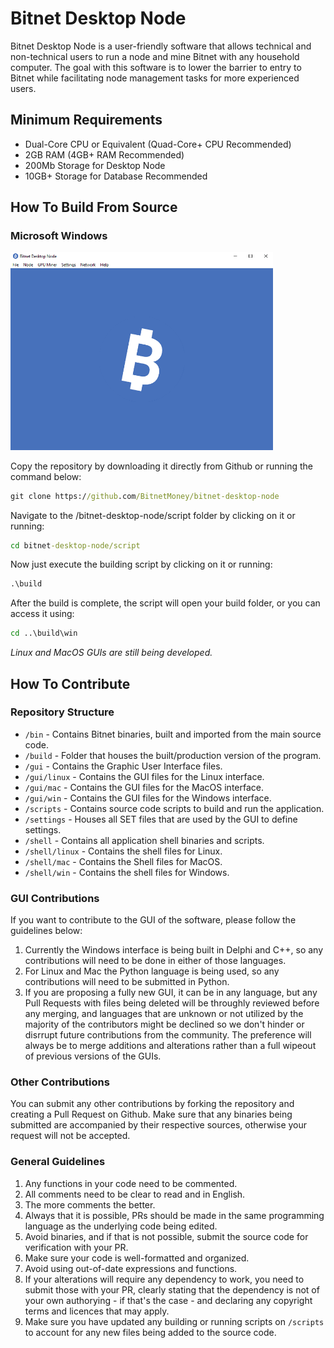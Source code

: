 # Bitnet Desktop Node

Bitnet Desktop Node is a user-friendly software that allows technical and non-technical users to run a node and mine Bitnet with any household computer. The goal with this software is to lower the barrier to entry to Bitnet while facilitating node management tasks for more experienced users.

## Minimum Requirements

- Dual-Core CPU or Equivalent (Quad-Core+ CPU Recommended)
- 2GB RAM (4GB+ RAM Recommended)
- 200Mb Storage for Desktop Node
- 10GB+ Storage for Database Recommended

## How To Build From Source

### Microsoft Windows

[<img alt="win64" width="420px" src="/img/desktop-node-win64.png" />](https://github.com/BitnetMoney/bitnet-desktop-node/blob/a26ee3fb6fe728f2c95a24707121bdfd8295e479/img/desktop-node-win64.png)

Copy the repository by downloading it directly from Github or running the command below:

```cmd
git clone https://github.com/BitnetMoney/bitnet-desktop-node
```

Navigate to the /bitnet-desktop-node/script folder by clicking on it or running:

```cmd
cd bitnet-desktop-node/script
```

Now just execute the building script by clicking on it or running:

```cmd
.\build
```

After the build is complete, the script will open your build folder, or you can access it using:

```cmd
cd ..\build\win
```

*Linux and MacOS GUIs are still being developed.*

## How To Contribute

### Repository Structure

- `/bin` - Contains Bitnet binaries, built and imported from the main source code.
- `/build` - Folder that houses the built/production version of the program.
- `/gui` - Contains the Graphic User Interface files.
- `/gui/linux` - Contains the GUI files for the Linux interface.
- `/gui/mac` - Contains the GUI files for the MacOS interface.
- `/gui/win` - Contains the GUI files for the Windows interface.
- `/scripts` - Contains source code scripts to build and run the application.
- `/settings` - Houses all SET files that are used by the GUI to define settings.
- `/shell` - Contains all application shell binaries and scripts.
- `/shell/linux` - Contains the shell files for Linux.
- `/shell/mac` - Contains the Shell files for MacOS.
- `/shell/win` - Contains the shell files for Windows.

### GUI Contributions

If you want to contribute to the GUI of the software, please follow the guidelines below:

1. Currently the Windows interface is being built in Delphi and C++, so any contributions will need to be done in either of those languages.
2. For Linux and Mac the Python language is being used, so any contributions will need to be submitted in Python.
3. If you are proposing a fully new GUI, it can be in any language, but any Pull Requests with files being deleted will be throughly reviewed before any merging, and languages that are unknown or not utilized by the majority of the contributors might be declined so we don't hinder or disrrupt future contributions from the community. The preference will always be to merge additions and alterations rather than a full wipeout of previous versions of the GUIs.

### Other Contributions

You can submit any other contributions by forking the repository and creating a Pull Request on Github. Make sure that any binaries being submitted are accompanied by their respective sources, otherwise your request will not be accepted.

### General Guidelines

1. Any functions in your code need to be commented.
2. All comments need to be clear to read and in English.
3. The more comments the better.
4. Always that it is possible, PRs should be made in the same programming language as the underlying code being edited.
5. Avoid binaries, and if that is not possible, submit the source code for verification with your PR.
6. Make sure your code is well-formatted and organized.
7. Avoid using out-of-date expressions and functions.
8. If your alterations will require any dependency to work, you need to submit those with your PR, clearly stating that the dependency is not of your own authorying - if that's the case - and declaring any copyright terms and licences that may apply.
9. Make sure you have updated any building or running scripts on `/scripts` to account for any new files being added to the source code.
